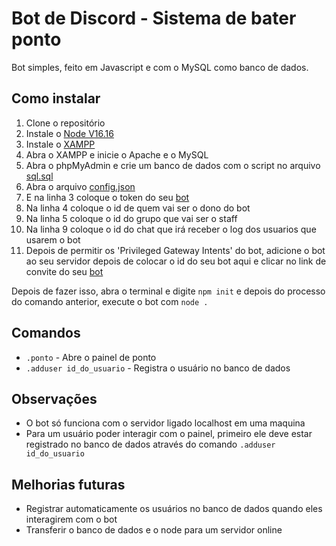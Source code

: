 # Bot de Discord - Sistema de bater ponto

Bot simples, feito em Javascript e com o MySQL como banco de dados.

## Como instalar

1. Clone o repositório
2. Instale o [Node V16.16](https://nodejs.org/dist/v16.16.0/node-v16.16.0-x64.msi)
3. Instale o [XAMPP](https://sourceforge.net/projects/xampp/files/latest/download)
4. Abra o XAMPP e inicie o Apache e o MySQL
5. Abra o phpMyAdmin e crie um banco de dados com o script no arquivo [sql.sql](https://github.com/KAYOKG/BOT-SISTEMA-DE-PONTO-DISCORD/blob/main/sql.sql)
6. Abra o arquivo [config.json](https://github.com/KAYOKG/BOT-SISTEMA-DE-PONTO-DISCORD/blob/main/config.json)
7. E na linha 3 coloque o token do seu [bot](https://discord.com/developers/applications)
8. Na linha 4 coloque o id de quem vai ser o dono do bot
9. Na linha 5 coloque o id do grupo que vai ser o staff
10. Na linha 9 coloque o id do chat que irá receber o log dos usuarios que usarem o bot
11. Depois de permitir os 'Privileged Gateway Intents' do bot, adicione o bot ao seu servidor depois de colocar o id do seu bot aqui e clicar no link de convite do seu [bot](https://discordapi.com/permissions.html)

Depois de fazer isso, abra o terminal e digite `npm init` e depois do processo do comando anterior, execute o bot com `node .`

## Comandos

- `.ponto` - Abre o painel de ponto
- `.adduser id_do_usuario` - Registra o usuário no banco de dados

## Observações

- O bot só funciona com o servidor ligado localhost em uma maquina
- Para um usuário poder interagir com o painel, primeiro ele deve estar registrado no banco de dados através do comando `.adduser id_do_usuario`

## Melhorias futuras

- Registrar automaticamente os usuários no banco de dados quando eles interagirem com o bot
- Transferir o banco de dados e o node para um servidor online